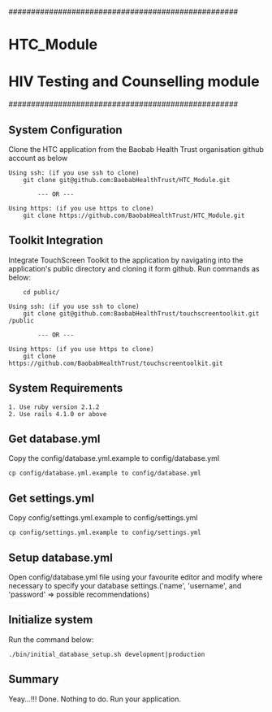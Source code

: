 ###################################################
# HTC_Module
# HIV Testing and Counselling module
###################################################

System Configuration
--------------------
Clone the HTC application from the Baobab Health Trust organisation github account as below

    Using ssh: (if you use ssh to clone)
        git clone git@github.com:BaobabHealthTrust/HTC_Module.git

            --- OR ---

    Using https: (if you use https to clone)
        git clone https://github.com/BaobabHealthTrust/HTC_Module.git

Toolkit Integration
-------------------
Integrate TouchScreen Toolkit to the application by navigating into the application's public directory and cloning it form github.
Run commands as below:

        cd public/

    Using ssh: (if you use ssh to clone)
        git clone git@github.com:BaobabHealthTrust/touchscreentoolkit.git /public

            --- OR ---

    Using https: (if you use https to clone)
        git clone https://github.com/BaobabHealthTrust/touchscreentoolkit.git

System Requirements
-------------------
    1. Use ruby version 2.1.2
    2. Use rails 4.1.0 or above

Get database.yml
------------------
Copy the config/database.yml.example to config/database.yml

    cp config/database.yml.example to config/database.yml

Get settings.yml
------------------
Copy config/settings.yml.example to config/settings.yml

    cp config/settings.yml.example to config/settings.yml

Setup database.yml
------------------
Open config/database.yml file using your favourite editor and modify where necessary to specify your database settings.('name', 'username', and 'password' => possible recommendations)

Initialize system
-----------------
Run the command below:

    ./bin/initial_database_setup.sh development|production

Summary
-------
Yeay...!!!
Done. Nothing to do.
Run your application.
